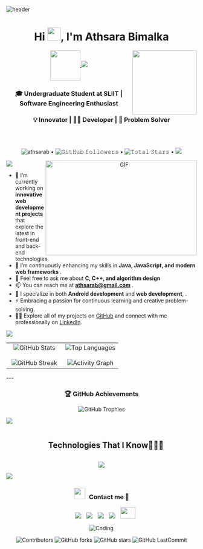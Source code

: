  ![header](https://user-images.githubusercontent.com/59575502/127335491-fdba1874-e943-4d3c-ab8c-678ffe22f8b8.png)
 

<h1 align="center">Hi <img src="https://media.giphy.com/media/hvRJCLFzcasrR4ia7z/giphy.gif" width="35">, I'm Athsara Bimalka</h1>

<p align="center">
  <a href="https://github.com/athsarab/readme-typing-svg">
    <picture align="left">
      <img align="center" src="https://github.com/7oSkaaa/7oSkaaa/blob/main/Images/about_me.gif?raw=true" width="80px">
    </picture>
    <img src="https://readme-typing-svg.herokuapp.com?font=Time+New+Roman&color=cyan&size=25&center=true&vCenter=true&width=400&height=100&lines=Hi,+I'm+Athsara;Welcome+to+My+GitHub+Profile!;A+Passionate+Full-stack+Developer;AI+Enthusiast+and+Tech+Explorer;Driven+by+Innovation+and+Continuous+Learning;Focused+on+Building+Scalable+Solutions;">
   <picture align="right">
  <img src="https://media.giphy.com/media/QvpqTCiEcwtvx6wwJK/giphy.gif" width="170" height="170" frameBorder="0" align='right' class="giphy-embed" allowFullScreen>
</picture>
  </a>
</p>

 
<h3 align="center"> 🎓 Undergraduate Student at SLIIT | Software Engineering Enthusiast</h3>
<h3 align="center">💡 Innovator | 👨‍💻 Developer | 🚀 Problem Solver</h3>


<br><br>


<p align="center">
 <img src="https://komarev.com/ghpvc/?username=athsarab&label=Profile%20views&&color=red&style=flat" alt="athsarab" />  •   
  <img alt="𝙶𝚒𝚝𝙷𝚞𝚋 𝚏𝚘𝚕𝚕𝚘𝚠𝚎𝚛𝚜" src="https://img.shields.io/github/followers/athsarab?label=Followers&style=social"> •
  <img src="https://img.shields.io/github/stars/athsarab?label=Stars" alt="𝚃𝚘𝚝𝚊𝚕 𝚂𝚝𝚊𝚛𝚜"> •
  <a href="https://github.com/sponsors/athsarab"><img src="https://img.shields.io/static/v1?label=Sponsor&message=%E2%9D%A4&logo=GitHub&color=%23fe8e86"/></a>
</p>
<img src="https://user-images.githubusercontent.com/73097560/115834477-dbab4500-a447-11eb-908a-139a6edaec5c.gif">

<a target="_blank" align="center">
  <img align="right" top="500" height="250" width="400" alt="GIF" src="https://media.giphy.com/media/SWoSkN6DxTszqIKEqv/giphy.gif">
</a>

- 🔭 I’m currently working on **innovative web development projects** that explore the latest in front-end and back-end technologies.
- 🌱 I’m continuously enhancing my skills in **Java, JavaScript, and modern web frameworks** .
- 💬 Feel free to ask me about **C, C++, and algorithm design**
- 📫 You can reach me at **athsarab@gmail.com** .
- 💼 I specialize in both **Android development** and **web development**, .
- ⚡ Embracing a passion for continuous learning and creative problem-solving.
- 👨‍💻 Explore all of my projects on [GitHub](https://github.com/athsarab) and connect with me professionally on [LinkedIn](https://www.linkedin.com/in/athsara-bimalka).


<img src="https://user-images.githubusercontent.com/73097560/115834477-dbab4500-a447-11eb-908a-139a6edaec5c.gif">

<!--- stats & Trophy (start) -->
  <!--- stats (start) -->
<table align="center">
<tr>
  <td width="50%" align="center">
    <img src="https://github-readme-stats.vercel.app/api?username=athsarab&theme=radical&show_icons=true&count_private=true" alt="GitHub Stats" />
    <br><br>
    <img src="https://streak-stats.demolab.com?user=athsarab&theme=radical&hide_border=false" alt="GitHub Streak" /> 
  </td>

  <td width="50%" align="center">
    <img src="https://github-readme-stats.anuraghazra1.vercel.app/api/top-langs/?username=athsarab&theme=radical&hide_border=false&layout=compact&langs_count=8" alt="Top Languages" />
    <br><br>
      <img
        src="https://github-readme-activity-graph.vercel.app/graph?username=athsarab&theme=radical&hide_border=true"
        alt="Activity Graph"
      />
  </td>
</tr>
</table>
---

<h3 align="center">🏆 GitHub Achievements</h3>
<p align="center">
  <img src="https://github-profile-trophy.vercel.app/?username=athsarab&theme=radical&no-bg=true&no-frame=true&margin-w=10&margin-h=10" alt="GitHub Trophies" />
</p>

<!--- stats (end) -->



<img src="https://user-images.githubusercontent.com/73097560/115834477-dbab4500-a447-11eb-908a-139a6edaec5c.gif">

<!--h1 without bottom border-->
<div id="user-content-toc">
  <ul align="center">
    <summary><h2 style="display: inline-block">Technologies That I Know👨🏻‍💻</h2></summary>
  </ul>
</div>
<!--tech stack icons-->
<p align="center">
  <a href="https://skillicons.dev">
    <img src="https://skillicons.dev/icons?i=git,aws,bootstrap,c,cpp,c++,mongodb,vite,css,discord,dynamodb,express,figma,firebase,github,html,idea,java,js,kotlin,linux,md,materialui,mongodb,mysql,nextjs,nodejs,postman,react,php,ts,vscode&perline=14" />
  </a>
</p>

<img src="https://user-images.githubusercontent.com/73097560/115834477-dbab4500-a447-11eb-908a-139a6edaec5c.gif">

<h3 align="center"><img src="https://media.giphy.com/media/iY8CRBdQXODJSCERIr/giphy.gif" width="30" height="30" style="margin-right: 10px;">Contact me 🤝</h3>

<p align="center">
 <div align="center" class="icons-social" style="margin-left: 10px;">
    <a style="margin-left: 10px;" target="_blank" href="https://www.linkedin.com/in/athsarabimalka/">
      <img src="https://img.icons8.com/doodle/40/000000/linkedin--v2.png"></a>
    <a style="margin-left: 10px;" target="_blank" href="https://github.com/athsarab">
      <img src="https://img.icons8.com/doodle/40/000000/github--v1.png"></a>
    <a style="margin-left: 10px;" target="_blank" href="https://instagram.com/aw_beem">
      <img src="https://img.icons8.com/doodle/40/000000/instagram-new--v2.png"></a>
    <a style="margin-left: 10px;" target="_blank" href="https://twitter.com/AthsaraBimalka">
      <img src="https://img.icons8.com/doodle/1x/twitter-squared--v2.png"></a>
    <a style="margin-left: 10px;" target="_blank" href="https://fb.com/athsarab">
      <img src="https://raw.githubusercontent.com/rahuldkjain/github-profile-readme-generator/master/src/images/icons/Social/facebook.svg" height="30" width="40"></a>

  </div>

</p>
<div align="center">

<img align="center" alt="Coding" src="https://miro.medium.com/max/1400/0*enrI7BXUzwJEomlq.gif">  <br>

![Contributors](https://img.shields.io/github/contributors/athsarab/athsarab?&labelColor=black&color=4cd137&style=for-the-badge)
![GitHub forks](https://img.shields.io/github/forks/athsarab/athsarab?&labelColor=black&color=0fb9b1&style=for-the-badge)
![GitHub stars](https://img.shields.io/github/stars/athsarab/athsarab?&labelColor=black&color=f7b731&style=for-the-badge)
![GitHub LastCommit](https://img.shields.io/github/last-commit/athsarab/athsarab?logo=github&labelColor=black&color=d1d8e0&style=for-the-badge)
</div>
  
